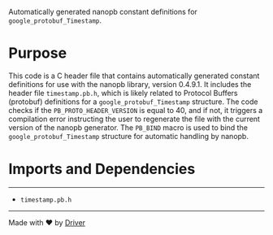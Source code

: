 <!--------------------------------------------------------------------------------->
<!-- IMPORTANT: This file is auto-generated by Driver (https://driver.ai). -------->
<!-- Manual edits may be overwritten on future commits. --------------------------->
<!--------------------------------------------------------------------------------->

Automatically generated nanopb constant definitions for `google_protobuf_Timestamp`.

# Purpose
This code is a C header file that contains automatically generated constant definitions for use with the nanopb library, version 0.4.9.1. It includes the header file `timestamp.pb.h`, which is likely related to Protocol Buffers (protobuf) definitions for a `google_protobuf_Timestamp` structure. The code checks if the `PB_PROTO_HEADER_VERSION` is equal to 40, and if not, it triggers a compilation error instructing the user to regenerate the file with the current version of the nanopb generator. The `PB_BIND` macro is used to bind the `google_protobuf_Timestamp` structure for automatic handling by nanopb.
# Imports and Dependencies

---
- `timestamp.pb.h`



---
Made with ❤️ by [Driver](https://www.driver.ai/)